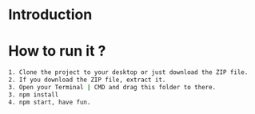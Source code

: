# Introduction


# How to run it ?

```bash
1. Clone the project to your desktop or just download the ZIP file.
2. If you download the ZIP file, extract it.
3. Open your Terminal | CMD and drag this folder to there.
3. npm install
4. npm start, have fun.
```